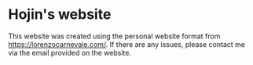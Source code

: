 # Hojin's website

This website was created using the personal website format from https://lorenzocarnevale.com/.
If there are any issues, please contact me via the email provided on the website.
